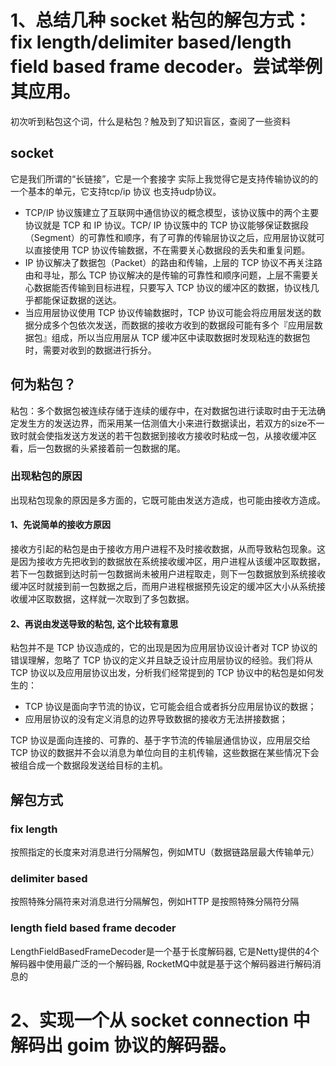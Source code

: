 # 1、总结几种 socket 粘包的解包方式：fix length/delimiter based/length field based frame decoder。尝试举例其应用。

初次听到粘包这个词，什么是粘包？触及到了知识盲区，查阅了一些资料

## socket
它是我们所谓的“长链接”，它是一个套接字 实际上我觉得它是支持传输协议的的一个基本的单元，它支持tcp/ip 协议 也支持udp协议。

* TCP/IP 协议簇建立了互联网中通信协议的概念模型，该协议簇中的两个主要协议就是 TCP 和 IP 协议。TCP/ IP 协议簇中的 TCP 协议能够保证数据段（Segment）的可靠性和顺序，有了可靠的传输层协议之后，应用层协议就可以直接使用 TCP 协议传输数据，不在需要关心数据段的丢失和重复问题。
* IP 协议解决了数据包（Packet）的路由和传输，上层的 TCP 协议不再关注路由和寻址，那么 TCP 协议解决的是传输的可靠性和顺序问题，上层不需要关心数据能否传输到目标进程，只要写入 TCP 协议的缓冲区的数据，协议栈几乎都能保证数据的送达。
* 当应用层协议使用 TCP 协议传输数据时，TCP 协议可能会将应用层发送的数据分成多个包依次发送，而数据的接收方收到的数据段可能有多个『应用层数据包』组成，所以当应用层从 TCP 缓冲区中读取数据时发现粘连的数据包时，需要对收到的数据进行拆分。

## 何为粘包？

粘包：多个数据包被连续存储于连续的缓存中，在对数据包进行读取时由于无法确定发生方的发送边界，而采用某一估测值大小来进行数据读出，若双方的size不一致时就会使指发送方发送的若干包数据到接收方接收时粘成一包，从接收缓冲区看，后一包数据的头紧接着前一包数据的尾。
### 出现粘包的原因
出现粘包现象的原因是多方面的，它既可能由发送方造成，也可能由接收方造成。

#### 1、先说简单的接收方原因
接收方引起的粘包是由于接收方用户进程不及时接收数据，从而导致粘包现象。这是因为接收方先把收到的数据放在系统接收缓冲区，用户进程从该缓冲区取数据，若下一包数据到达时前一包数据尚未被用户进程取走，则下一包数据放到系统接收缓冲区时就接到前一包数据之后，而用户进程根据预先设定的缓冲区大小从系统接收缓冲区取数据，这样就一次取到了多包数据。
#### 2、再说由发送导致的粘包, 这个比较有意思
粘包并不是 TCP 协议造成的，它的出现是因为应用层协议设计者对 TCP 协议的错误理解，忽略了 TCP 协议的定义并且缺乏设计应用层协议的经验。我们将从 TCP 协议以及应用层协议出发，分析我们经常提到的 TCP 协议中的粘包是如何发生的：

* TCP 协议是面向字节流的协议，它可能会组合或者拆分应用层协议的数据；
* 应用层协议的没有定义消息的边界导致数据的接收方无法拼接数据；

TCP 协议是面向连接的、可靠的、基于字节流的传输层通信协议，应用层交给 TCP 协议的数据并不会以消息为单位向目的主机传输，这些数据在某些情况下会被组合成一个数据段发送给目标的主机。



## 解包方式
### fix length
按照指定的长度来对消息进行分隔解包，例如MTU（数据链路层最大传输单元）

### delimiter based
按照特殊分隔符来对消息进行分隔解包，例如HTTP 是按照特殊分隔符分隔

### length field based frame decoder
LengthFieldBasedFrameDecoder是一个基于长度解码器, 它是Netty提供的4个解码器中使用最广泛的一个解码器, RocketMQ中就是基于这个解码器进行解码消息的


# 2、实现一个从 socket connection 中解码出 goim 协议的解码器。


